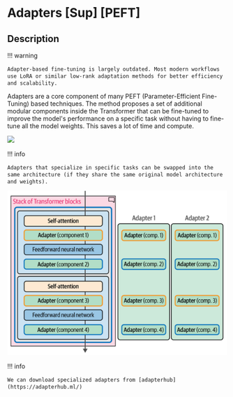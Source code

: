 # Adapters [Sup] [PEFT]

## Description

!!! warning

    Adapter-based fine-tuning is largely outdated. Most modern workflows use LoRA or similar low-rank adaptation methods for better efficiency and scalability.

Adapters are a core component of many PEFT (Parameter-Efficient Fine-Tuning) based techniques.
The method proposes a set of additional modular components inside the Transformer that can be fine-tuned to improve the model's performance on a specific task without having to fine-tune all the model weights.
This saves a lot of time and compute.

<img src="transformer_block.png" style="width:3in" />

!!! info

    Adapters that specialize in specific tasks can be swapped into the same architecture (if they share the same original model architecture and weights).

![](adapters/stack_of_transformer_blocks.png)

!!! info

    We can download specialized adapters from [adapterhub](https://adapterhub.ml/)
